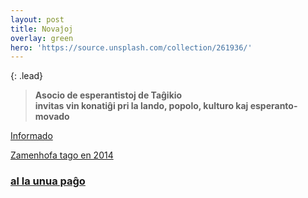 ```yaml
---
layout: post
title: Novaĵoj
overlay: green
hero: 'https://source.unsplash.com/collection/261936/'
---
```


{: .lead}

> **Asocio de esperantistoj de Taĝikio  
> invitas vin konatiĝi pri la lando, popolo, kulturo kaj
> esperanto-movado**


[Informado](/informado/teksto.htm)

[Zamenhofa tago en 2014](/zamtago2014/zamteksto.htm)

### [al la unua paĝo](index.htm)
